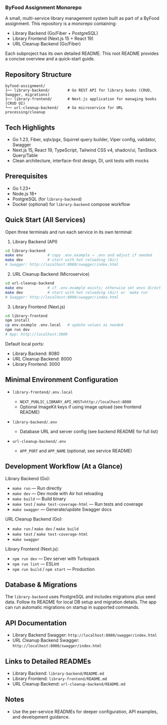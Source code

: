 ### ByFood Assignment Monorepo

A small, multi-service library management system built as part of a ByFood assignment. This repository is a monorepo containing:

- Library Backend (Go/Fiber + PostgreSQL)
- Library Frontend (Next.js 15 + React 19)
- URL Cleanup Backend (Go/Fiber)

Each subproject has its own detailed README. This root README provides a concise overview and a quick-start guide.

## Repository Structure

```
byfood-assignment/
├── library-backend/        # Go REST API for library books (CRUD, Swagger, migrations)
├── library-frontend/       # Next.js application for managing books (CRUD UI)
└── url-cleanup-backend/    # Go microservice for URL processing/cleanup
```

## Tech Highlights

- Go 1.23, Fiber, sqlx/pgx, Squirrel query builder, Viper config, validator, Swagger
- Next.js 15, React 19, TypeScript, Tailwind CSS v4, shadcn/ui, TanStack Query/Table
- Clean architecture, interface-first design, DI, unit tests with mocks

## Prerequisites

- Go 1.23+
- Node.js 18+
- PostgreSQL (for `library-backend`)
- Docker (optional) for `library-backend` compose workflow

## Quick Start (All Services)

Open three terminals and run each service in its own terminal:

1. Library Backend (API)

```bash
cd library-backend
make env           # copy .env.example → .env and adjust if needed
make dev           # start with hot reloading (Air)
# Swagger: http://localhost:8080/swagger/index.html
```

2. URL Cleanup Backend (Microservice)

```bash
cd url-cleanup-backend
make env           # if .env.example exists; otherwise set envs directly
make dev           # start with hot reloading (Air) or `make run`
# Swagger: http://localhost:8000/swagger/index.html
```

3. Library Frontend (Next.js)

```bash
cd library-frontend
npm install
cp env.example .env.local   # update values as needed
npm run dev
# App: http://localhost:3000
```

Default local ports:

- Library Backend: 8080
- URL Cleanup Backend: 8000
- Library Frontend: 3000

## Minimal Environment Configuration

- `library-frontend/.env.local`

  - `NEXT_PUBLIC_LIBRARY_API_HOST=http://localhost:8080`
  - Optional ImageKit keys if using image upload (see frontend README)

- `library-backend/.env`

  - Database URL and server config (see backend README for full list)

- `url-cleanup-backend/.env`
  - `APP_PORT` and `APP_NAME` (optional; see service README)

## Development Workflow (At a Glance)

Library Backend (Go):

- `make run` — Run directly
- `make dev` — Dev mode with Air hot reloading
- `make build` — Build binary
- `make test` / `make test-coverage-html` — Run tests and coverage
- `make swagger` — Generate/update Swagger docs

URL Cleanup Backend (Go):

- `make run` / `make dev` / `make build`
- `make test` / `make test-coverage-html`
- `make swagger`

Library Frontend (Next.js):

- `npm run dev` — Dev server with Turbopack
- `npm run lint` — ESLint
- `npm run build` / `npm start` — Production

## Database & Migrations

The `library-backend` uses PostgreSQL and includes migrations plus seed data. Follow its README for local DB setup and migration details. The app can run automatic migrations on startup in supported commands.

## API Documentation

- Library Backend Swagger: `http://localhost:8080/swagger/index.html`
- URL Cleanup Backend Swagger: `http://localhost:8000/swagger/index.html`

## Links to Detailed READMEs

- Library Backend: `library-backend/README.md`
- Library Frontend: `library-frontend/README.md`
- URL Cleanup Backend: `url-cleanup-backend/README.md`

## Notes

- Use the per-service READMEs for deeper configuration, API examples, and development guidance.
